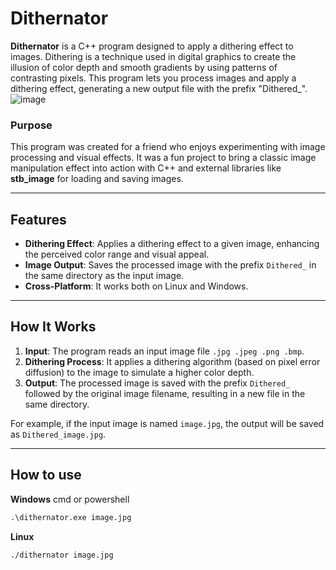 # Dithernator

**Dithernator** is a C++ program designed to apply a dithering effect to images. Dithering is a technique used in digital graphics to create the illusion of color depth and smooth gradients by using patterns of contrasting pixels. This program lets you process images and apply a dithering effect, generating a new output file with the prefix "Dithered_".
![image](https://github.com/user-attachments/assets/0c7d3da7-a16b-4fa5-8427-29041ca8e188)


### Purpose

This program was created for a friend who enjoys experimenting with image processing and visual effects. It was a fun project to bring a classic image manipulation effect into action with C++ and external libraries like **stb_image** for loading and saving images.

---

## Features

- **Dithering Effect**: Applies a dithering effect to a given image, enhancing the perceived color range and visual appeal.
- **Image Output**: Saves the processed image with the prefix `Dithered_` in the same directory as the input image.
- **Cross-Platform**: It works both on Linux and Windows.

---

## How It Works

1. **Input**: The program reads an input image file `.jpg .jpeg .png .bmp`.
2. **Dithering Process**: It applies a dithering algorithm (based on pixel error diffusion) to the image to simulate a higher color depth.
3. **Output**: The processed image is saved with the prefix `Dithered_` followed by the original image filename, resulting in a new file in the same directory.

For example, if the input image is named `image.jpg`, the output will be saved as `Dithered_image.jpg`.

---

## How to use

**Windows**
cmd or powershell
```cmd
.\dithernator.exe image.jpg
```
**Linux**
```bash
./dithernator image.jpg
```
